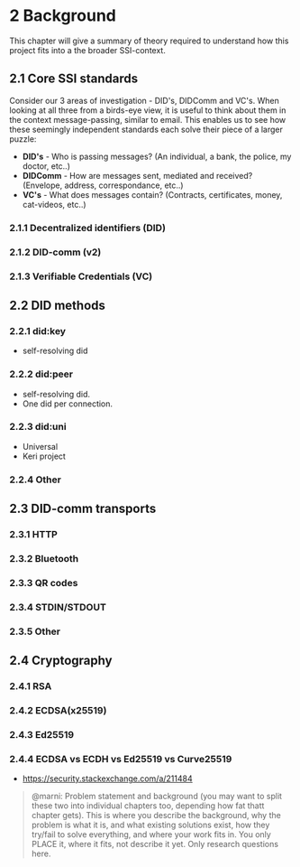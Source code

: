 # 2 Background

This chapter will give a summary of theory required to understand how this project fits into a the broader SSI-context.

## 2.1 Core SSI standards

Consider our 3 areas of investigation - DID's, DIDComm and VC's. When looking at all three from a birds-eye view, it is useful to think about them in the context message-passing, similar to email. This enables us to see how these seemingly independent standards each solve their piece of a larger puzzle:

- **DID's** - Who is passing messages? (An individual, a bank, the police, my doctor, etc..)
- **DIDComm** - How are messages sent, mediated and received? (Envelope, address, correspondance, etc..)
- **VC's** - What does messages contain? (Contracts, certificates, money, cat-videos, etc..)

### 2.1.1 Decentralized identifiers (DID)

### 2.1.2 DID-comm (v2)

### 2.1.3 Verifiable Credentials (VC)




## 2.2 DID methods

### 2.2.1 did:key
- self-resolving did

### 2.2.2 did:peer
- self-resolving did.
- One did per connection.

### 2.2.3 did:uni
- Universal
- Keri project

### 2.2.4 Other


## 2.3 DID-comm transports

### 2.3.1 HTTP

### 2.3.2 Bluetooth

### 2.3.3 QR codes

### 2.3.4 STDIN/STDOUT

### 2.3.5 Other



## 2.4 Cryptography

### 2.4.1 RSA

### 2.4.2 ECDSA(x25519)

### 2.4.3 Ed25519

### 2.4.4 ECDSA vs ECDH vs Ed25519 vs Curve25519

- https://security.stackexchange.com/a/211484



>@marni: Problem statement and background (you may want to split these two into individual chapters too, depending how fat thatt chapter gets). This is where you describe the background, why the problem is what it is, and what existing solutions exist, how they try/fail to solve everything, and where your work fits in. You only PLACE it, where it fits, not describe it yet. Only research questions here.
